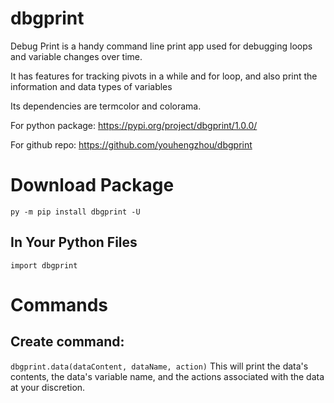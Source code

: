 # dbgprint

Debug Print is a handy command line print app used for debugging loops and variable changes over time.

It has features for tracking pivots in a while and for loop, and also print the information and data types of variables

Its dependencies are termcolor and colorama.

For python package: https://pypi.org/project/dbgprint/1.0.0/

For github repo: https://github.com/youhengzhou/dbgprint

# Download Package

`py -m pip install dbgprint -U`

## In Your Python Files

`import dbgprint`

# Commands

## Create command:

`dbgprint.data(dataContent, dataName, action)`
This will print the data's contents, the data's variable name, and the actions associated with the data at your discretion.
